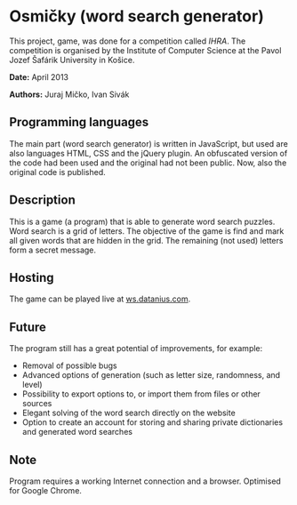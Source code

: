 # Osmičky (word search generator)

This project, game, was done for a competition called *IHRA*. The competition is organised by the Institute of Computer Science at the Pavol Jozef Šafárik University in Košice.

**Date:** April 2013

**Authors:** Juraj Mičko, Ivan Sivák

## Programming languages
The main part (word search generator) is written in JavaScript, but used are also languages HTML, CSS and the jQuery plugin. An obfuscated version of the code had been used and the original had not been public. Now, also the original code is published.

## Description
This is a game (a program) that is able to generate word search puzzles. Word search is a grid of letters. The objective of the game is find and mark all given words that are hidden in the grid. The remaining (not used) letters form a secret message.

## Hosting
The game can be played live at [ws.datanius.com](http://ws.datanius.com).

## Future
The program still has a great potential of improvements, for example:

* Removal of possible bugs
* Advanced options of generation (such as letter size, randomness, and level)
* Possibility to export options to, or import them from files or other sources
* Elegant solving of the word search directly on the website
* Option to create an account for storing and sharing private dictionaries and generated word searches

## Note
Program requires a working Internet connection and a browser. Optimised for Google Chrome.

